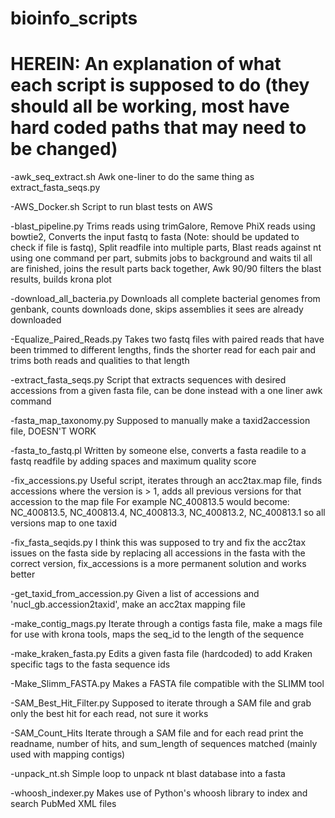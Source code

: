 # bioinfo_scripts

# HEREIN: An explanation of what each script is supposed to do (they should all be working, most have hard coded paths that may need to be changed)

-awk_seq_extract.sh
Awk one-liner to do the same thing as extract_fasta_seqs.py

-AWS_Docker.sh
Script to run blast tests on AWS

-blast_pipeline.py
Trims reads using trimGalore, Remove PhiX reads using bowtie2, Converts the input fastq to fasta (Note: should be updated to check if file is fastq), Split readfile into multiple parts, 
Blast reads against nt using one command per part, submits jobs to background and waits til all are finished, joins the result parts back together, Awk 90/90 filters the blast results, builds krona plot

-download_all_bacteria.py
Downloads all complete bacterial genomes from genbank, counts downloads done, skips assemblies it sees are already downloaded

-Equalize_Paired_Reads.py
Takes two fastq files with paired reads that have been trimmed to different lengths, finds the shorter read for each pair and trims both reads and qualities to that length

-extract_fasta_seqs.py
Script that extracts sequences with desired accessions from a given fasta file, can be done instead with a one liner awk command

-fasta_map_taxonomy.py
Supposed to manually make a taxid2accession file, DOESN'T WORK

-fasta_to_fastq.pl
Written by someone else, converts a fasta readile to a fastq readfile by adding spaces and maximum quality score

-fix_accessions.py
Useful script, iterates through an acc2tax.map file, finds accessions where the version is > 1, adds all previous versions for that accession to the map file
For example NC_400813.5 would become:  NC_400813.5, NC_400813.4, NC_400813.3, NC_400813.2, NC_400813.1 so all versions map to one taxid

-fix_fasta_seqids.py
I think this was supposed to try and fix the acc2tax issues on the fasta side by replacing all accessions in the fasta with the correct version, fix_accessions is a more permanent solution and works better

-get_taxid_from_accession.py
Given a list of accessions and 'nucl_gb.accession2taxid', make an acc2tax mapping file

-make_contig_mags.py
Iterate through a contigs fasta file, make a mags file for use with krona tools, maps the seq_id to the length of the sequence

-make_kraken_fasta.py
Edits a given fasta file (hardcoded) to add Kraken specific tags to the fasta sequence ids

-Make_Slimm_FASTA.py
Makes a FASTA file compatible with the SLIMM tool

-SAM_Best_Hit_Filter.py
Supposed to iterate through a SAM file and grab only the best hit for each read, not sure it works

-SAM_Count_Hits
Iterate through a SAM file and for each read print the readname, number of hits, and sum_length of sequences matched (mainly used with mapping contigs)

-unpack_nt.sh
Simple loop to unpack nt blast database into a fasta

-whoosh_indexer.py
Makes use of Python's whoosh library to index and search PubMed XML files
